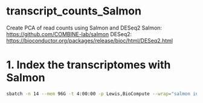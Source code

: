 # transcript_counts_Salmon
Create PCA of read counts using Salmon and DESeq2
  Salmon: https://github.com/COMBINE-lab/salmon
  DESeq2: https://bioconductor.org/packages/release/bioc/html/DESeq2.html


# 1. Index the transcriptomes with Salmon
```bash
sbatch -n 14 --mem 96G -t 4:00:00 -p Lewis,BioCompute --wrap="salmon index -t pan_trans_cds.fa -i pan_trans_cds_index -k 31 --keepDuplicates -p 14"
```
